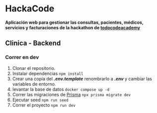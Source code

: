 # HackaCode
__Aplicación web para gestionar las consultas, pacientes, médicos, servicios y facturaciones de la hackathon de [todocodeacademy](https://todocodeacademy.com/)__


## Clinica - Backend

### Correr en dev

1. Clonar el repositorio.
2. Instalar dependencias ```npm install```
3. Crear una copia del ***.env.template*** renombrarlo a ***.env*** y cambiar las variables de entorno.
4. levantar la base de datos ```docker compose up -d```
5. Correr las migraciones de [Prisma](https://www.prisma.io/) ```npx prisma migrate dev```
6. Ejecutar seed ```npm run seed```
7. Correr el proyecto ```npm run dev```